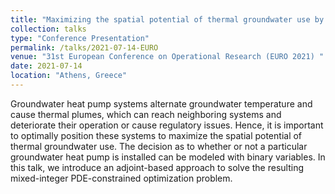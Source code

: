```yaml
---
title: "Maximizing the spatial potential of thermal groundwater use by mixed-integer PDE-constrained optimization"
collection: talks
type: "Conference Presentation"
permalink: /talks/2021-07-14-EURO
venue: "31st European Conference on Operational Research (EURO 2021) "
date: 2021-07-14
location: "Athens, Greece"
---
```


Groundwater heat pump systems alternate groundwater temperature and cause thermal plumes, which can reach neighboring systems and deteriorate their operation or cause regulatory issues. 
Hence, it is important to optimally position these systems to maximize the spatial potential of thermal groundwater use. 
The decision as to whether or not a particular groundwater heat pump is installed can be modeled with binary variables. 
In this talk, we introduce an adjoint-based approach to solve the resulting mixed-integer PDE-constrained optimization problem. 

